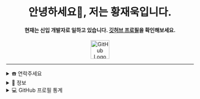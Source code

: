 <div align="center">
  <h1>
    안녕하세요👋, 저는 황재욱입니다.
  </h1>
  <h4>
    현재는 신입 개발자로 일하고 있습니다. 
    <a href="https://github.com/jeauk9060" target="_blank">깃허브 프로필</a>을 확인해보세요.
  </h4>
  <a href="https://github.com/jeauk9060">
    <img src="https://github.githubassets.com/images/modules/logos_page/GitHub-Mark.png" alt="GitHub Logo" width="50">
  </a>
</div>
<hr>
<details>
  <summary>☎️ 연락주세요</summary>
  <div align="center">
    <h2>나에게 연락하려면 다음을 사용하세요:</h2>
    <p>
      <a href="mailto:dugyeon@gmail.com" target="_blank"><img src="https://img.shields.io/badge/gmail-EA4335.svg?style=for-the-badge&logo=gmail&logoColor=white" alt="Gmail"></a>
      <a href="https://instagram.com/wodnr_h" target="_blank"><img src="https://img.shields.io/badge/instagram-E4405F.svg?style=for-the-badge&logo=Instagram&logoColor=white" alt="Instagram"></a>
    </p>
  </div>
</details>
<details>
  <summary>🧮 정보</summary>
  <div align="center">
    <h2>이 계정에 관하여</h2>
    <p>
      <a href="https://github.com/jeauk9060" target="_blank"><img src="https://komarev.com/ghpvc/?username=jeauk9060&style=for-the-badge&label=PROFILE+VIEWS" alt="조회수"></a>
      <a href="https://github.com/jeauk9060" target="_blank"><img src="https://img.shields.io/website?down_message=offline&style=for-the-badge&up_message=online&url=https://github.com/jeauk9060" alt="웹사이트 상태"></a>
    </p>
    <p>
      <a href="https://www.codefactor.io/repository/github/jeauk9060" target="_blank"><img src="https://www.codefactor.io/repository/github/1999AZZAR/1999AZZAR/badge/main" alt="CodeFactor"></a>
      <a href="https://github.com/jeauk9060" target="_blank"><img src="https://github.com/jeauk9060/jeauk9060/actions/workflows/pages/pages-build-deployment/badge.svg" alt="페이지 생성 상태"></a>
    </p>
    <p>
      <a href="https://github.com/jeauk9060" target="_blank"><img src="https://img.shields.io/github/license/jeauk9060/jeauk9060?color=purple&style=for-the-badge" alt="라이센스"></a>
      <a href="https://github.com/jeauk9060" target="_blank"><img src="https://forthebadge.com/images/badges/works-on-my-machine.svg" alt="작동 여부"></a>
    </p>
  </div>
</details>
<details>
  <summary>💻 GitHub 프로필 통계</summary>
  <div align="center">
    <h2>Github 통계</h2>
    <details>
      <summary>언어</summary>
      <p>
        <a href="https://github.com/jeauk9060">
          <img src="https://github-readme-stats.vercel.app/api/top-langs/?username=jeauk9060&langs_count=6&theme=gruvbox&layout=compact&hide_border=true" alt="상위 언어">
        </a>
        <a href="https://github.com/jeauk9060">
          <img width="45%" src="https://github-profile-summary-cards.vercel.app/api/cards/repos-per-language?username=jeauk9060&theme=gruvbox&layout=compact&hide_border=true" alt="Repo별 인기 언어">
          <img width="45%" src="https://github-profile-summary-cards.vercel.app/api/cards/most-commit-language?username=jeauk9060&theme=gruvbox&layout=compact&hide_border=true" alt="커밋별 인기 언어">
        </a>
      </p>
    </details>
    <details>
      <summary>통계</summary>
      <p>
        <a href="https://github.com/jeauk9060">
          <img width="49.5%" src="https://github-readme-stats.vercel.app/api?username=jeauk9060&show_icons=true&theme=gruvbox&hide_border=true" alt="GitHub Stats">
          <img width="49.5%" src="https://github-readme-streak-stats.herokuapp.com/?user=jeauk9060&theme=gruvbox&hide_border=true" alt="GitHub Streak">
        </a>
      </p>
    </details>
  </div>
</details>
